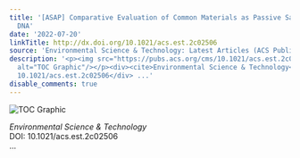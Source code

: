 ```yaml
---
title: '[ASAP] Comparative Evaluation of Common Materials as Passive Samplers of Environmental
  DNA'
date: '2022-07-20'
linkTitle: http://dx.doi.org/10.1021/acs.est.2c02506
source: 'Environmental Science & Technology: Latest Articles (ACS Publications)'
description: '<p><img src="https://pubs.acs.org/cms/10.1021/acs.est.2c02506/asset/images/medium/es2c02506_0007.gif"
  alt="TOC Graphic"/></p><div><cite>Environmental Science & Technology</cite></div><div>DOI:
  10.1021/acs.est.2c02506</div> ...'
disable_comments: true
---
```

<p><img src="https://pubs.acs.org/cms/10.1021/acs.est.2c02506/asset/images/medium/es2c02506_0007.gif" alt="TOC Graphic"/></p><div><cite>Environmental Science & Technology</cite></div><div>DOI: 10.1021/acs.est.2c02506</div> ...